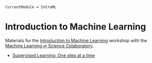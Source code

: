 ```@meta
CurrentModule = IntroML
```

# Introduction to Machine Learning

Materials for the [Introduction to Machine Learning](https://mlcolab.org/resources/introml-november-2023-workshop-materials) workshop with the [Machine Learning ⇌ Science Colaboratory](https://mlcolab.org/).

- [Supervised Learning: One step at a time](./supervised_learning.html)

